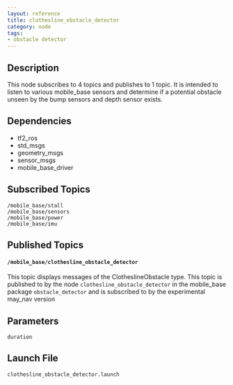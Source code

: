 ```yaml
---
layout: reference
title: clothesline_obstacle_detector
category: node
tags:
- obstacle detector
---
```


## Description
This node subscribes to 4 topics and publishes to 1 topic. It is intended to listen to various mobile_base sensors and determine if a potential obstacle unseen by the bump sensors and depth sensor exists.

## Dependencies
- tf2_ros
- std_msgs
- geometry_msgs
- sensor_msgs
- mobile_base_driver

## Subscribed Topics
``/mobile_base/stall``  
``/mobile_base/sensors``  
``/mobile_base/power``  
``/mobile_base/imu``  

## Published Topics
#### `/mobile_base/clothesline_obstacle_detector`
This topic displays messages of the ClotheslineObstacle type. This topic is published to by the node ``clothesline_obstacle_detector`` in the mobile_base package ``obstacle_detector`` and is subscribed to by the experimental may_nav version

## Parameters
``duration``

## Launch File
``clothesline_obstacle_detector.launch``  
